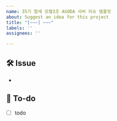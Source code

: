 ```yaml
---
name: 35기 합세 모웹3조 AGODA 서버 이슈 템플릿
about: Suggest an idea for this project
title: "[~~~] ~~~"
labels: ''
assignees: ''

---
```


## 🛠 Issue
<!-- 이슈에 대해 간략하게 설명해주세요 -->
- 
## 📝 To-do
<!-- 진행할 작업에 대해 적어주세요 -->
- [ ] todo
